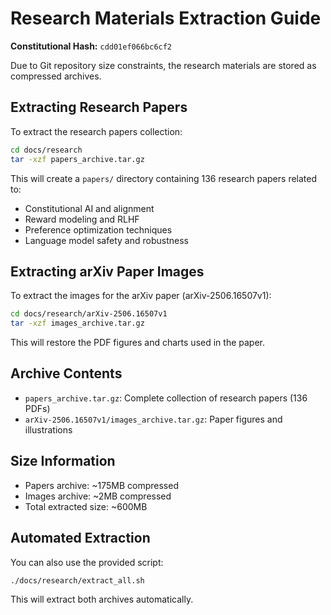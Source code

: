 # Research Materials Extraction Guide
**Constitutional Hash:** `cdd01ef066bc6cf2`

Due to Git repository size constraints, the research materials are stored as compressed archives.

## Extracting Research Papers

To extract the research papers collection:

```bash
cd docs/research
tar -xzf papers_archive.tar.gz
```

This will create a `papers/` directory containing 136 research papers related to:
- Constitutional AI and alignment
- Reward modeling and RLHF
- Preference optimization techniques
- Language model safety and robustness

## Extracting arXiv Paper Images

To extract the images for the arXiv paper (arXiv-2506.16507v1):

```bash
cd docs/research/arXiv-2506.16507v1
tar -xzf images_archive.tar.gz
```

This will restore the PDF figures and charts used in the paper.

## Archive Contents

- `papers_archive.tar.gz`: Complete collection of research papers (136 PDFs)
- `arXiv-2506.16507v1/images_archive.tar.gz`: Paper figures and illustrations

## Size Information

- Papers archive: ~175MB compressed
- Images archive: ~2MB compressed
- Total extracted size: ~600MB

## Automated Extraction

You can also use the provided script:

```bash
./docs/research/extract_all.sh
```

This will extract both archives automatically.
